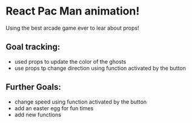 # React Pac Man animation!

Using the best arcade game ever to lear about props!

## Goal tracking: 
- used props to update the color of the ghosts
- use props tp change direction using function activated by the button

## Further Goals: 
- change speed using function activated by the button
- add an easter egg for fun times
- add new functions